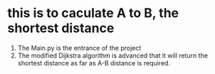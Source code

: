 # this is to caculate A to B, the shortest distance
1. The Main.py is the entrance of the project
2. The modified Dijkstra algorithm is advanced that it will return the shortest distance as far as A-B distance is required. 
